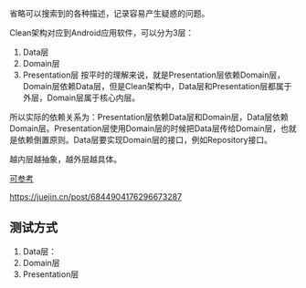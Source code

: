 省略可以搜索到的各种描述，记录容易产生疑惑的问题。

Clean架构对应到Android应用软件，可以分为3层：
1. Data层
2. Domain层
3. Presentation层
按平时的理解来说，就是Presentation层依赖Domain层，Domain层依赖Data层，但是Clean架构中，Data层和Presentation层都属于外层，Domain层属于核心内层。

所以实际的依赖关系为：Presentation层依赖Data层和Domain层，Data层依赖Domain层。Presentation层使用Domain层的时候把Data层传给Domain层，也就是依赖倒置原则。Data层要实现Domain层的接口，例如Repository接口。

越内层越抽象，越外层越具体。

[可参考](https://www.jianshu.com/p/66e749e19f0d)

https://juejin.cn/post/6844904176296673287

## 测试方式
1. Data层：
2. Domain层
3. Presentation层